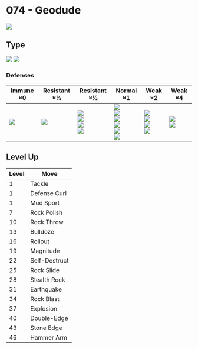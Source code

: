 # 074 - Geodude
![][074]

## Type

![][rock]  ![][ground]

### Defenses

Immune ×0         | Resistant ×¼    | Resistant ×½                                                | Normal ×1                                                                                 | Weak ×2                                                       | Weak ×4                       | 
---               | ---             | ---                                                         | ---                                                                                       | ---                                                           | ---                           | 
![][electric]<br> | ![][poison]<br> | ![][normal]<br> ![][flying]<br> ![][rock]<br> ![][fire]<br> | ![][bug]<br> ![][ghost]<br> ![][psychic]<br> ![][dragon]<br> ![][dark]<br> ![][fairy]<br> | ![][fighting]<br> ![][ground]<br> ![][steel]<br> ![][ice]<br> | ![][water]<br> ![][grass]<br> | 

## Level Up

Level | Move          | 
---   | ---           | 
1     | Tackle        | 
1     | Defense Curl  | 
1     | Mud Sport     | 
7     | Rock Polish   | 
10    | Rock Throw    | 
13    | Bulldoze      | 
16    | Rollout       | 
19    | Magnitude     | 
22    | Self-Destruct | 
25    | Rock Slide    | 
28    | Stealth Rock  | 
31    | Earthquake    | 
34    | Rock Blast    | 
37    | Explosion     | 
40    | Double-Edge   | 
43    | Stone Edge    | 
46    | Hammer Arm    | 

[074]: ../img/pokemon/074.png
[normal]: ../img/types/normal.png
[fire]: ../img/types/fire.png
[fighting]: ../img/types/fighting.png
[water]: ../img/types/water.png
[flying]: ../img/types/flying.png
[grass]: ../img/types/grass.png
[poison]: ../img/types/poison.png
[electric]: ../img/types/electric.png
[ground]: ../img/types/ground.png
[psychic]: ../img/types/psychic.png
[rock]: ../img/types/rock.png
[ice]: ../img/types/ice.png
[bug]: ../img/types/bug.png
[dragon]: ../img/types/dragon.png
[ghost]: ../img/types/ghost.png
[dark]: ../img/types/dark.png
[steel]: ../img/types/steel.png
[fairy]: ../img/types/fairy.png
